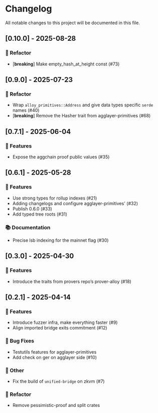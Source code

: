 # Changelog

All notable changes to this project will be documented in this file.

## [0.10.0] - 2025-08-28

### 🚜 Refactor

- [**breaking**] Make empty_hash_at_height const (#73)

## [0.9.0] - 2025-07-23

### 🚜 Refactor

- Wrap `alloy_primitives::Address` and give data types specific `serde` names (#40)
- [**breaking**] Remove the Hasher trait from agglayer-primitives (#68)

## [0.7.1] - 2025-06-04

### 🚀 Features

- Expose the aggchain proof public values (#35)

## [0.6.1] - 2025-05-28

### 🚀 Features

- Use strong types for rollup indexes (#21)
- Adding changelogs and configure agglayer-primitives' (#32)
- Publish 0.6.0 (#33)
- Add typed tree roots (#31)

### 📚 Documentation

- Precise lsb indexing for the mainnet flag (#30)

## [0.3.0] - 2025-04-30

### 🚀 Features

- Introduce the traits from provers repo’s prover-alloy (#18)

## [0.2.1] - 2025-04-14

### 🚀 Features

- Introduce fuzzer infra, make everything faster (#9)
- Align imported bridge exits commitment (#12)

### 🐛 Bug Fixes

- Testutils features for agglayer-primitives
- Add check on ger on agglayer side (#10)

### 💼 Other

- Fix the build of `unified-bridge` on zkvm (#7)

### 🚜 Refactor

- Remove pessimistic-proof and split crates


